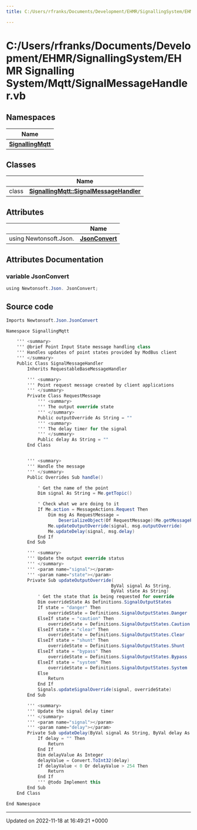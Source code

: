 ```yaml
---
title: C:/Users/rfranks/Documents/Development/EHMR/SignallingSystem/EHMR Signalling System/Mqtt/SignalMessageHandler.vb

---
```


# C:/Users/rfranks/Documents/Development/EHMR/SignallingSystem/EHMR Signalling System/Mqtt/SignalMessageHandler.vb



## Namespaces

| Name           |
| -------------- |
| **[SignallingMqtt](/SignallingSystem-doc/mainsystem/Namespaces/namespaceSignallingMqtt/)**  |

## Classes

|                | Name           |
| -------------- | -------------- |
| class | **[SignallingMqtt::SignalMessageHandler](/SignallingSystem-doc/mainsystem/Classes/classSignallingMqtt_1_1SignalMessageHandler/)**  |

## Attributes

|                | Name           |
| -------------- | -------------- |
| ﻿using Newtonsoft.Json. | **[JsonConvert](/SignallingSystem-doc/mainsystem/Files/SignalMessageHandler_8vb/#variable-jsonconvert)**  |



## Attributes Documentation

### variable JsonConvert

```csharp
﻿using Newtonsoft.Json. JsonConvert;
```



## Source code

```csharp
Imports Newtonsoft.Json.JsonConvert

Namespace SignallingMqtt

    ''' <summary>
    ''' @brief Point Input State message handling class
    ''' Handles updates of point states provided by ModBus client
    ''' </summary>
    Public Class SignalMessageHandler
        Inherits RequestableBaseMessageHandler

        ''' <summary>
        ''' Point request message created by client applications
        ''' </summary>
        Private Class RequestMessage
            ''' <summary>
            ''' The output override state
            ''' </summary>
            Public outputOverride As String = ""
            ''' <summary>
            ''' The delay timer for the signal
            ''' </summary>
            Public delay As String = ""
        End Class


        ''' <summary>
        ''' Handle the message
        ''' </summary>
        Public Overrides Sub handle()

            ' Get the name of the point
            Dim signal As String = Me.getTopic()

            ' Check what we are doing to it
            If Me.action = MessageActions.Request Then
                Dim msg As RequestMessage =
                    DeserializeObject(Of RequestMessage)(Me.getMessagePayload())
                Me.updateOutputOverride(signal, msg.outputOverride)
                Me.updateDelay(signal, msg.delay)
            End If
        End Sub

        ''' <summary>
        ''' Update the output override status
        ''' </summary>
        ''' <param name="signal"></param>
        ''' <param name="state"></param>
        Private Sub updateOutputOverride(
                                        ByVal signal As String,
                                        ByVal state As String)
            ' Get the state that is being requested for override
            Dim overrideState As Definitions.SignalOutputStates
            If state = "danger" Then
                overrideState = Definitions.SignalOutputStates.Danger
            ElseIf state = "caution" Then
                overrideState = Definitions.SignalOutputStates.Caution
            ElseIf state = "clear" Then
                overrideState = Definitions.SignalOutputStates.Clear
            ElseIf state = "shunt" Then
                overrideState = Definitions.SignalOutputStates.Shunt
            ElseIf state = "bypass" Then
                overrideState = Definitions.SignalOutputStates.Bypass
            ElseIf state = "system" Then
                overrideState = Definitions.SignalOutputStates.System
            Else
                Return
            End If
            Signals.updateSignalOverride(signal, overrideState)
        End Sub

        ''' <summary>
        ''' Update the signal delay timer
        ''' </summary>
        ''' <param name="signal"></param>
        ''' <param name="delay"></param>
        Private Sub updateDelay(ByVal signal As String, ByVal delay As String)
            If delay = "" Then
                Return
            End If
            Dim delayValue As Integer
            delayValue = Convert.ToInt32(delay)
            If delayValue < 0 Or delayValue > 254 Then
                Return
            End If
            ''' @todo Implement this
        End Sub
    End Class

End Namespace
```


-------------------------------

Updated on 2022-11-18 at 16:49:21 +0000
